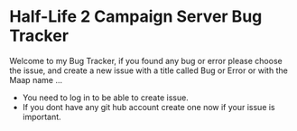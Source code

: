 # Half-Life 2 Campaign Server Bug Tracker
Welcome to my Bug Tracker, if you found any bug or error please choose the issue, and create a new issue with a title called Bug or Error or with the Maap name ...
- You need to log in to be able to create issue.
- If you dont have any git hub account create one now if your issue is important.
